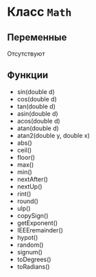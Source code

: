 # Класс `Math`

## Переменные 
Отсутствуют

## Функции
- sin(double d)
- cos(double d)
- tan(double d)
- asin(double d)
- acos(double d)
- atan(double d)
- atan2(double y, double x)
- abs() 
- ceil() 
- floor() 
- max() 
- min() 
- nextAfter() 
- nextUp() 
- rint() 
- round() 
- ulp() 
- copySign() 
- getExponent() 
- IEEEremainder() 
- hypot() 
- random() 
- signum() 
- toDegrees() 
- toRadians() 

